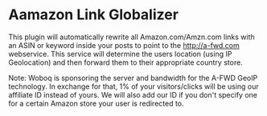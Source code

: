 Aamazon Link Globalizer
======

This plugin will automatically rewrite all Amazon.com/Amzn.com links with an ASIN or keyword inside your posts
to point to the http://a-fwd.com webservice. This service will determine the users location (using IP Geolocation) 
and then forward them to their appropriate country store.

Note: Woboq is sponsoring the server and bandwidth for the A-FWD GeoIP technology. In exchange for that, 1% of your visitors/clicks 
will be using our affiliate ID instead of yours. We will also add our ID if you don't specify one for a certain 
Amazon store your user is redirected to. 
